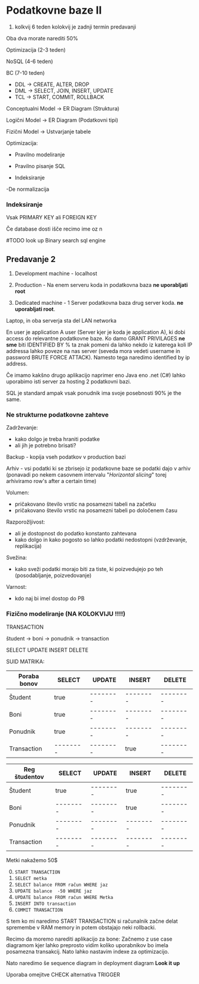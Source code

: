 # Podatkovne baze II

1. kolkvij 6 teden
    kolokvij je zadnji termin predavanji

Oba dva morate narediti 50%

Optimizacija (2-3 teden)

NoSQL (4-6 teden)

BC (7-10 teden)

- DDL → CREATE, ALTER, DROP
- DML → SELECT, JOIN, INSERT, UPDATE
- TCL → START, COMMIT, ROLLBACK

Conceptualni Model → ER Diagram (Struktura)

Logični Model →  ER Diagram (Podatkovni tipi)

Fizični Model → Ustvarjanje tabele

Optimizacija:

- Pravilno modeliranje

- Pravilno pisanje SQL

- Indeksiranje

-De normalizacija

### Indeksiranje

Vsak PRIMARY KEY ali FOREIGN KEY

Če database dosti išče recimo ime oz n

#TODO look up Binary search sql engine

## Predavanje 2

1. Development machine - localhost

2. Production - Na enem serveru koda in podatkovna baza **ne uporabljati root**

3. Dedicated machine - 1 Server podatkovna baza drug server koda. **ne uporabljati root**.

Laptop, in oba serverja sta del LAN networka

En user je application A user (Server kjer je koda je application A), ki dobi access do relevantne podatkovne baze. Ko damo GRANT PRIVILAGES **ne sme** biti IDENTIFIED BY % ta znak pomeni da lahko nekdo iz katerega koli IP addressa lahko poveze na nas server (seveda mora vedeti username in password BRUTE FORCE ATTACK). Namesto tega naredimo identified by ip address.

Če imamo kakšno drugo aplikacijo naprimer eno Java eno .net (C#) lahko uporabimo isti server za hosting 2 podatkovni bazi.

SQL je standard ampak vsak ponudnik ima svoje posebnosti 90% je the same.

### Ne strukturne podatkovne zahteve

Zadrževanje:

- kako dolgo je treba hraniti podatke
- ali jih je potrebno brisati?

Backup - kopija vseh podatkov v production bazi

Arhiv - vsi podatki ki se zbrisejo iz podatkovne baze se podatki dajo v arhiv (ponavadi po nekem casovnem intervalu "*Horizontal slicing*" torej arhiviramo row's after a certain time)

Volumen:

- pričakovano število vrstic na posamezni tabeli na začetku
- pričakovano število vrstic na posamezni tabeli po določenem času

Razporožljivost:

- ali je dostopnost do podatko konstanto zahtevana
- kako dolgo in kako pogosto so lahko podatki nedostopni (vzdrževanje, replikacija)

Svežina:

- kako sveži podatki morajo biti za tiste, ki poizvedujejo po teh (posodabljanje, poizvedovanje)

Varnost:

- kdo naj bi imel dostop do PB

### Fizično modeliranje (NA KOLOKVIJU !!!!)

TRANSACTION

študent -> boni -> ponudnik -> transaction

SELECT UPDATE INSERT DELETE

SUID MATRIKA:

| Poraba bonov | SELECT | UPDATE | INSERT | DELETE |
| ----------- |--------|--------|--------|--------|
| Študent       | true |--------|--------|--------|
| Boni       | true |--------|--------|--------|
| Ponudnik       | true |--------|--------|--------|
| Transaction       |--------|--------|true |--------|

| Reg študentov | SELECT | UPDATE | INSERT | DELETE |
| ----------- |--------|--------|--------|--------|
| Študent       | true |--------|true|--------|
| Boni       | --------|--------|true|--------|
| Ponudnik       |-------- |--------|--------|--------|
| Transaction       |--------|--------|-------- |--------|

Metki nakažemo 50$

0. `START TRANSACTION`
1. `SELECT metka`
2. `SELECT balance FROM račun WHERE jaz`
3. `UPDATE balance  -50 WHERE jaz`
4. `UPDATE balance FROM račun WHERE Metka`
5. `INSERT INTO transaction`
6. `COMMIT TRANSACTION`

S tem ko mi naredimo START TRANSACTION si računalnik začne delat spremembe v RAM memory in potem obstajajo neki rollbacki.

Recimo da moremo narediti aplikacijo za bone:
Začnemo z use case diagramom kjer lahko preprosto vidim koliko uporabnikov bo imela posamezna transakcij. Nato lahko nastavim indexe za optimizacijo.

Nato naredimo še sequence diagram in deployment diagram **Look it up**

Uporaba omejitve CHECK alternativa TRIGGER
